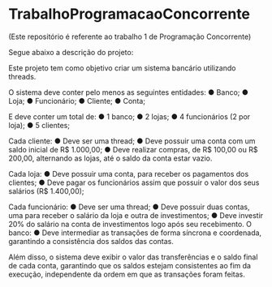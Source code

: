 # TrabalhoProgramacaoConcorrente
(Este repositório é referente ao trabalho 1 de Programação Concorrente)

Segue abaixo a descrição do projeto:

Este projeto tem como objetivo criar um sistema bancário utilizando threads.

O sistema deve conter pelo menos as seguintes entidades:
● Banco;
● Loja;
● Funcionário;
● Cliente;
● Conta;

E deve conter um total de:
● 1 banco;
● 2 lojas;
● 4 funcionários (2 por loja);
● 5 clientes;

Cada cliente:
● Deve ser uma thread;
● Deve possuir uma conta com um saldo inicial de R$ 1.000,00;
● Deve realizar compras, de R$ 100,00 ou R$ 200,00, alternando as lojas, até o saldo da conta estar
vazio.

Cada loja:
● Deve possuir uma conta, para receber os pagamentos dos clientes;
● Deve pagar os funcionários assim que possuir o valor dos seus salários (R$ 1.400,00);

Cada funcionário:
● Deve ser uma thread;
● Deve possuir duas contas, uma para receber o salário da loja e outra de investimentos;
● Deve investir 20% do salário na conta de investimentos logo após seu recebimento.
O banco:
● Deve intermediar as transações de forma síncrona e coordenada, garantindo a consistência dos
saldos das contas.

Além disso, o sistema deve exibir o valor das transferências e o saldo final de cada conta, garantindo que os saldos estejam consistentes ao fim da execução, independente da ordem em que as transações foram feitas.

